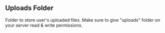 ## Uploads Folder

Folder to store user's uploaded files.
Make sure to give "uploads" folder on your server read & write permissions.